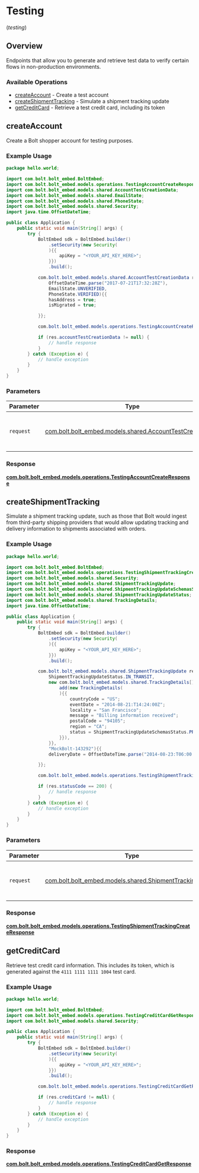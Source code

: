 # Testing
(*testing*)

## Overview

Endpoints that allow you to generate and retrieve test data to verify certain
flows in non-production environments.


### Available Operations

* [createAccount](#createaccount) - Create a test account
* [createShipmentTracking](#createshipmenttracking) - Simulate a shipment tracking update
* [getCreditCard](#getcreditcard) - Retrieve a test credit card, including its token

## createAccount

Create a Bolt shopper account for testing purposes.


### Example Usage

```java
package hello.world;

import com.bolt.bolt_embed.BoltEmbed;
import com.bolt.bolt_embed.models.operations.TestingAccountCreateResponse;
import com.bolt.bolt_embed.models.shared.AccountTestCreationData;
import com.bolt.bolt_embed.models.shared.EmailState;
import com.bolt.bolt_embed.models.shared.PhoneState;
import com.bolt.bolt_embed.models.shared.Security;
import java.time.OffsetDateTime;

public class Application {
    public static void main(String[] args) {
        try {
            BoltEmbed sdk = BoltEmbed.builder()
                .setSecurity(new Security(
                ){{
                    apiKey = "<YOUR_API_KEY_HERE>";
                }})
                .build();

            com.bolt.bolt_embed.models.shared.AccountTestCreationData req = new AccountTestCreationData(
                OffsetDateTime.parse("2017-07-21T17:32:28Z"),
                EmailState.UNVERIFIED,
                PhoneState.VERIFIED){{
                hasAddress = true;
                isMigrated = true;

            }};

            com.bolt.bolt_embed.models.operations.TestingAccountCreateResponse res = sdk.testing.createAccount(req);

            if (res.accountTestCreationData != null) {
                // handle response
            }
        } catch (Exception e) {
            // handle exception
        }
    }
}
```

### Parameters

| Parameter                                                                                                   | Type                                                                                                        | Required                                                                                                    | Description                                                                                                 |
| ----------------------------------------------------------------------------------------------------------- | ----------------------------------------------------------------------------------------------------------- | ----------------------------------------------------------------------------------------------------------- | ----------------------------------------------------------------------------------------------------------- |
| `request`                                                                                                   | [com.bolt.bolt_embed.models.shared.AccountTestCreationData](../../models/shared/AccountTestCreationData.md) | :heavy_check_mark:                                                                                          | The request object to use for the request.                                                                  |


### Response

**[com.bolt.bolt_embed.models.operations.TestingAccountCreateResponse](../../models/operations/TestingAccountCreateResponse.md)**


## createShipmentTracking

Simulate a shipment tracking update, such as those that Bolt would ingest from
third-party shipping providers that would allow updating tracking and delivery
information to shipments associated with orders.


### Example Usage

```java
package hello.world;

import com.bolt.bolt_embed.BoltEmbed;
import com.bolt.bolt_embed.models.operations.TestingShipmentTrackingCreateResponse;
import com.bolt.bolt_embed.models.shared.Security;
import com.bolt.bolt_embed.models.shared.ShipmentTrackingUpdate;
import com.bolt.bolt_embed.models.shared.ShipmentTrackingUpdateSchemasStatus;
import com.bolt.bolt_embed.models.shared.ShipmentTrackingUpdateStatus;
import com.bolt.bolt_embed.models.shared.TrackingDetails;
import java.time.OffsetDateTime;

public class Application {
    public static void main(String[] args) {
        try {
            BoltEmbed sdk = BoltEmbed.builder()
                .setSecurity(new Security(
                ){{
                    apiKey = "<YOUR_API_KEY_HERE>";
                }})
                .build();

            com.bolt.bolt_embed.models.shared.ShipmentTrackingUpdate req = new ShipmentTrackingUpdate(
                ShipmentTrackingUpdateStatus.IN_TRANSIT,
                new com.bolt.bolt_embed.models.shared.TrackingDetails[]{{
                    add(new TrackingDetails(
                    ){{
                        countryCode = "US";
                        eventDate = "2014-08-21:T14:24:00Z";
                        locality = "San Francisco";
                        message = "Billing information received";
                        postalCode = "94105";
                        region = "CA";
                        status = ShipmentTrackingUpdateSchemasStatus.PRE_TRANSIT;
                    }}),
                }},
                "MockBolt-143292"){{
                deliveryDate = OffsetDateTime.parse("2014-08-23:T06:00:00Z");

            }};

            com.bolt.bolt_embed.models.operations.TestingShipmentTrackingCreateResponse res = sdk.testing.createShipmentTracking(req);

            if (res.statusCode == 200) {
                // handle response
            }
        } catch (Exception e) {
            // handle exception
        }
    }
}
```

### Parameters

| Parameter                                                                                                 | Type                                                                                                      | Required                                                                                                  | Description                                                                                               |
| --------------------------------------------------------------------------------------------------------- | --------------------------------------------------------------------------------------------------------- | --------------------------------------------------------------------------------------------------------- | --------------------------------------------------------------------------------------------------------- |
| `request`                                                                                                 | [com.bolt.bolt_embed.models.shared.ShipmentTrackingUpdate](../../models/shared/ShipmentTrackingUpdate.md) | :heavy_check_mark:                                                                                        | The request object to use for the request.                                                                |


### Response

**[com.bolt.bolt_embed.models.operations.TestingShipmentTrackingCreateResponse](../../models/operations/TestingShipmentTrackingCreateResponse.md)**


## getCreditCard

Retrieve test credit card information. This includes its token, which is
generated against the `4111 1111 1111 1004` test card.


### Example Usage

```java
package hello.world;

import com.bolt.bolt_embed.BoltEmbed;
import com.bolt.bolt_embed.models.operations.TestingCreditCardGetResponse;
import com.bolt.bolt_embed.models.shared.Security;

public class Application {
    public static void main(String[] args) {
        try {
            BoltEmbed sdk = BoltEmbed.builder()
                .setSecurity(new Security(
                ){{
                    apiKey = "<YOUR_API_KEY_HERE>";
                }})
                .build();

            com.bolt.bolt_embed.models.operations.TestingCreditCardGetResponse res = sdk.testing.getCreditCard();

            if (res.creditCard != null) {
                // handle response
            }
        } catch (Exception e) {
            // handle exception
        }
    }
}
```


### Response

**[com.bolt.bolt_embed.models.operations.TestingCreditCardGetResponse](../../models/operations/TestingCreditCardGetResponse.md)**

